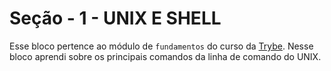 # Seção - 1 - UNIX E SHELL

Esse bloco pertence ao módulo de `fundamentos` do curso da [Trybe](https://www.betrybe.com/). Nesse bloco aprendi sobre os principais comandos da linha de comando do UNIX.
